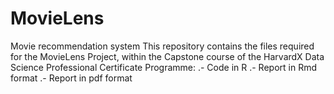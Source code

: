 # MovieLens
Movie recommendation system
This repository contains the files required for the MovieLens Project, within the Capstone course of the HarvardX Data Science Professional Certificate Programme:
.- Code in R
.- Report in Rmd format
.- Report in pdf format
